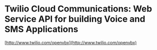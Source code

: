 <!--
id: 701407744
link: http://tumblr.atmos.org/post/701407744/twilio-cloud-communications-web-service-api-for
slug: twilio-cloud-communications-web-service-api-for
date: Tue Jun 15 2010 09:46:06 GMT-0700 (PDT)
publish: 2010-06-015
tags: 
title: Twilio Cloud Communications: Web Service API for building Voice and SMS Applications
-->


Twilio Cloud Communications: Web Service API for building Voice and SMS Applications
====================================================================================

[http://www.twilio.com/openvbx](http://www.twilio.com/openvbx)

